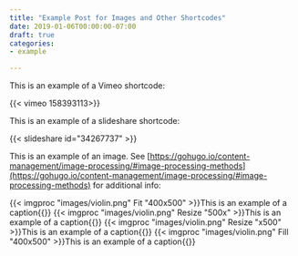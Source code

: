 ```yaml
---
title: "Example Post for Images and Other Shortcodes"
date: 2019-01-06T00:00:00-07:00
draft: true
categories:
- example

---
```


This is an example of a Vimeo shortcode:

{{< vimeo 158393113>}}

This is an example of a slideshare shortcode:

{{< slideshare id="34267737" >}}

This is an example of an image. See [https://gohugo.io/content-management/image-processing/#image-processing-methods](https://gohugo.io/content-management/image-processing/#image-processing-methods) for additional info: 

{{< imgproc "images/violin.png" Fit "400x500" >}}This is an example of a caption{{</imgproc>}}
{{< imgproc "images/violin.png" Resize "500x" >}}This is an example of a caption{{</imgproc>}}
{{< imgproc "images/violin.png" Resize "x500" >}}This is an example of a caption{{</imgproc>}}
{{< imgproc "images/violin.png" Fill "400x500" >}}This is an example of a caption{{</imgproc>}}